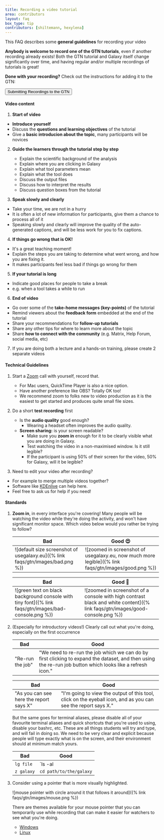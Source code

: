 ```yaml
---
title: Recording a video tutorial
area: contributors
layout: faq
box_type: tip
contributors: [shiltemann, hexylena]
---
```


This FAQ describes some **general guidelines** for recording your video

**Anybody is welcome to record one of the GTN tutorials**, even if another recording already exists!
Both the GTN tutorial and Galaxy itself change significantly over time, and having regular and/or multiple recordings of tutorials is great!

**Done with your recording?** Check out the instructions for adding it to the GTN:

<a href="{% link faqs/gtn/recordings_add.md %}"><button type="button" class="btn btn-info">Submitting Recordings to the GTN</button></a>


#### Video content

1. **Start of video**
  - **Introduce yourself**
  - Discuss the **questions and learning objectives** of the tutorial
  - Give a **basic introducion about the topic**, many participants will be novices

2. **Guide the learners through the tutorial step by step**
   - Explain the scientific background of the analysis
   - Explain where you are clicking in Galaxy
   - Explain what tool parameters mean
   - Explain what the tool does
   - Discuss the output files
   - Discuss how to interpret the results
   - Discuss question boxes from the tutorial

3. **Speak slowly and clearly**
  - Take your time, we are not in a hurry
  - It is often a lot of new information for participants, give them a chance to process all of it
  - Speaking slowly and clearly will improve the quality of the auto-generated captions, and will be less work for you to fix captions.

4. **If things go wrong that is OK!**
  - It's a great teaching moment!
  - Explain the steps you are taking to determine what went wrong, and how you are fixing it.
  - It makes participants feel less bad if things go wrong for them

5. **If your tutorial is long**
  - Indicate good places for people to take a break
  - e.g. when a tool takes a while to run

6. **End of video**
  - Go over some of the **take-home messages (key-points)** of the tutorial
  - Remind viewers about the **feedback form** embedded at the end of the tutorial
  - Share your recommendations for **follow-up tutorials**
  - Share any other tips for where to learn more about the topic
  - Share **how to connect with the community** (e.g. Matrix, Help Forum, social media, etc)

7. If you are doing both a lecture and a hands-on training, please create 2 separate videos


#### Technical Guidelines

1. Start a [Zoom](https://zoom.us/) call with yourself, record that.
   - For Mac users, QuickTime Player is also a nice option.
   - Have another preference like OBS? Totally OK too!
   - We recommend zoom to folks new to video production as it is the easiest to get started and produces quite small file sizes.

2. Do a short **test recording** first
   - Is the **audio quality** good enough?
     - Wearing a headset often improves the audio quality.
   - **Screen sharing:** is your screen readable?
     - Make sure you **zoom in** enough for it to be clearly visible what you are doing in Galaxy.
     - Test watching the video in a non-maximised window. Is it still legible?
     - If the participant is using 50% of their screen for the video, 50% for Galaxy, will it be legible?

3. Need to edit your video after recording?
  - For example to merge multiple videos together?
  - Software like [KDEnlive](https://kdenlive.org/en/) can help here.
  - Feel free to ask us for help if you need!


#### Standards

1. **Zoom in**, in every interface you're covering! Many people will be watching the video while they're doing the activity, and won't have significant monitor space. Which video below would you rather be trying to follow?

   Bad | Good 😍
   --- | ---
   ![default size screenshot of usegalaxy.eu]({% link faqs/gtn/images/bad.png %}) | ![zoomed in screenshot of usegalaxy.eu, now much more legible]({% link faqs/gtn/images/good.png %})

   Bad | Good 🤩
   --- | ---
   ![green text on black background console with tiny font]({% link faqs/gtn/images/bad-console.png %}) | ![zoomed in screenshot of a console with high contrast black and white content]({% link faqs/gtn/images/good-console.png %})

2. (Especially for introductory videos!) Clearly call out what you're doing, especially on the first occurrence

   Bad | Good
   --- | ---
   "Re-run the job" | "We need to re-run the job which we can do by first clicking to expand the dataset, and then using the re-run job button which looks like a refresh icon."

   Bad | Good
   --- | ---
   "As you can see here the report says X" | "I'm going to view the output of this tool, click on the eyeball icon, and as you can see the report says X."

   But the same goes for terminal aliases, please disable all of your favourite terminal aliases and quick shortcuts that you're used to using, disable your bashrc, etc. These are all things students will try and type, and will fail in doing so. We need to be very clear and explicit because people will type exactly what is on the screen, and their environment should at minimum match yours.

   Bad | Good
   --- | ---
   `lg file`| `ls -al | grep file`
   `z galaxy`| `cd path/to/the/galaxy`

3. Consider using a pointer that is more visually highlighted.

   ![mouse pointer with circle around it that follows it around]({% link faqs/gtn/images/mouse.png %})

   There are themes available for your mouse pointer that you can temporarily use while recording that can make it easier for watchers to see what you're doing.

   - [Windows](https://www.microsoft.com/en-us/p/mouse-pointer-highlight/9p7sb9s4rq7z?activetab=pivot:overviewtab)
   - [Linux](https://askubuntu.com/questions/777896/how-do-i-highlight-my-mouse-pointer-while-screen-recording/917587#917587)


